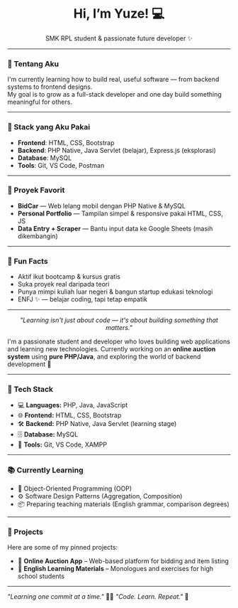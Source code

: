 <h1 align="center">Hi, I’m Yuze! 💻</h1>
<p align="center">SMK RPL student & passionate future developer ✨</p>

---

### 🌱 Tentang Aku

I'm currently learning how to build real, useful software — from backend systems to frontend designs.  
My goal is to grow as a full-stack developer and one day build something meaningful for others.

---

### 🧰 Stack yang Aku Pakai

- **Frontend**: HTML, CSS, Bootstrap  
- **Backend**: PHP Native, Java Servlet (belajar), Express.js (eksplorasi)  
- **Database**: MySQL  
- **Tools**: Git, VS Code, Postman  

---

### 🚀 Proyek Favorit

- **BidCar** — Web lelang mobil dengan PHP Native & MySQL  
- **Personal Portfolio** — Tampilan simpel & responsive pakai HTML, CSS, JS  
- **Data Entry + Scraper** — Bantu input data ke Google Sheets (masih dikembangin)

---

### 📌 Fun Facts

- Aktif ikut bootcamp & kursus gratis  
- Suka proyek real daripada teori  
- Punya mimpi kuliah luar negeri & bangun startup edukasi teknologi  
- ENFJ ✨ — belajar coding, tapi tetap empatik

---

<p align="center"><i>"Learning isn't just about code — it's about building something that matters."</i></p>

I'm a passionate student and developer who loves building web applications and learning new technologies. Currently working on an **online auction system** using **pure PHP/Java**, and exploring the world of backend development 🚀

---

### 🔧 Tech Stack
- 💻 **Languages:** PHP, Java, JavaScript
- 🌐 **Frontend:** HTML, CSS, Bootstrap
- 🛠 **Backend:** PHP Native, Java Servlet (learning stage)
- 🗄️ **Database:** MySQL
- 🧪 **Tools:** Git, VS Code, XAMPP

---

### 📚 Currently Learning
- 🧩 Object-Oriented Programming (OOP)
- ⚙️ Software Design Patterns (Aggregation, Composition)
- 📦 Preparing teaching materials (English grammar, comparison degrees)

---

### 📌 Projects
Here are some of my pinned projects:
- 🛒 **Online Auction App** – Web-based platform for bidding and item listing  
- 📖 **English Learning Materials** – Monologues and exercises for high school students

---

_"Learning one commit at a time."_ 🧠💡
_"Code. Learn. Repeat."_ 🔁


<!---
Tzyyuo/Tzyyuo is a ✨ special ✨ repository because its `README.md` (this file) appears on your GitHub profile.
You can click the Preview link to take a look at your changes.
--->
